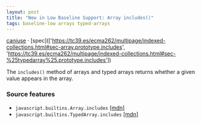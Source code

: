 ```yaml
---
layout: post
title: "New in Low Baseline Support: Array includes()"
tags: baseline-low arrays typed-arrays
---
```


[caniuse](https://caniuse.com/?search=array-includes) · [spec](['https://tc39.es/ecma262/multipage/indexed-collections.html#sec-array.prototype.includes', 'https://tc39.es/ecma262/multipage/indexed-collections.html#sec-%25typedarray%25.prototype.includes'])

The `includes()` method of arrays and typed arrays returns whether a given value appears in the array.

### Source features

- ``javascript.builtins.Array.includes`` [[mdn]](https://https://developer.mozilla.org/en-US/search?q=javascript.builtins.Array.includes)
- ``javascript.builtins.TypedArray.includes`` [[mdn]](https://https://developer.mozilla.org/en-US/search?q=javascript.builtins.TypedArray.includes)
